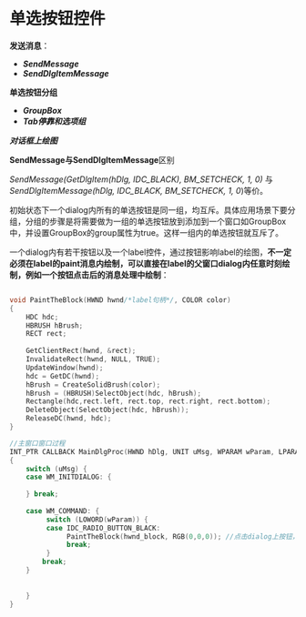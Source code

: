 # 单选按钮控件

**发送消息**：

- ***SendMessage***
- ***SendDlgItemMessage***

**单选按钮分组**

- ***GroupBox***
- ***Tab停靠和选项组***

***对话框上绘图***



**SendMessage与SendDlgItemMessage**区别

*SendMessage(GetDlgItem(hDlg, IDC_BLACK), BM_SETCHECK, 1, 0)* 与*SendDlgItemMessage(hDlg, IDC_BLACK, BM_SETCHECK, 1, 0*)等价。



初始状态下一个dialog内所有的单选按钮是同一组，均互斥。具体应用场景下要分组，分组的步骤是将需要做为一组的单选按钮放到添加到一个窗口如GroupBox中，并设置GroupBox的group属性为true。这样一组内的单选按钮就互斥了。



一个dialog内有若干按钮以及一个label控件，通过按钮影响label的绘图，**不一定必须在label的paint消息内绘制，可以直接在label的父窗口dialog内任意时刻绘制，例如一个按钮点击后的消息处理中绘制**：

```c++

void PaintTheBlock(HWND hwnd/*label句柄*/, COLOR color)
{
    HDC hdc;
    HBRUSH hBrush;
    RECT rect;
    
    GetClientRect(hwnd, &rect);
    InvalidateRect(hwnd, NULL, TRUE);
    UpdateWindow(hwnd);
    hdc = GetDC(hwnd);
    hBrush = CreateSolidBrush(color);
    hBrush = (HBRUSH)SelectObject(hdc, hBrush);
    Rectangle(hdc,rect.left, rect.top, rect.right, rect.bottom);
    DeleteObject(SelectObject(hdc, hBrush));
    ReleaseDC(hwnd, hdc);
}
```

```c++
//主窗口窗口过程
INT_PTR CALLBACK MainDlgProc(HWND hDlg, UNIT uMsg, WPARAM wParam, LPARAM lParam)
{
    switch (uMsg) {
    case WM_INITDIALOG: {
        
    } break;
    
    case WM_COMMAND: {
         switch (LOWORD(wParam)) {
         case IDC_RADIO_BUTTON_BLACK:
              PaintTheBlock(hwnd_block, RGB(0,0,0)); //点击dialog上按钮，设置绘图颜色，立刻重绘与按钮同为子部件的对应控件
              break;
         }
        break;
    }
            
            
    }
}
```

